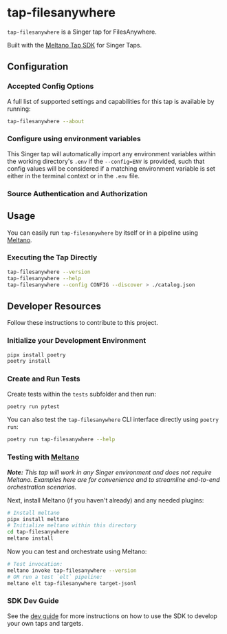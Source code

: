# tap-filesanywhere

`tap-filesanywhere` is a Singer tap for FilesAnywhere.

Built with the [Meltano Tap SDK](https://sdk.meltano.com) for Singer Taps.

<!--

Developer TODO: Update the below as needed to correctly describe the install procedure. For instance, if you do not have a PyPi repo, or if you want users to directly install from your git repo, you can modify this step as appropriate.

## Installation

Install from PyPi:

```bash
pipx install tap-filesanywhere
```

Install from GitHub:

```bash
pipx install git+https://github.com/ORG_NAME/tap-filesanywhere.git@main
```

-->

## Configuration

### Accepted Config Options

<!--
Developer TODO: Provide a list of config options accepted by the tap.

This section can be created by copy-pasting the CLI output from:

```
tap-filesanywhere --about --format=markdown
```
-->

A full list of supported settings and capabilities for this
tap is available by running:

```bash
tap-filesanywhere --about
```

### Configure using environment variables

This Singer tap will automatically import any environment variables within the working directory's
`.env` if the `--config=ENV` is provided, such that config values will be considered if a matching
environment variable is set either in the terminal context or in the `.env` file.

### Source Authentication and Authorization

<!--
Developer TODO: If your tap requires special access on the source system, or any special authentication requirements, provide those here.
-->

## Usage

You can easily run `tap-filesanywhere` by itself or in a pipeline using [Meltano](https://meltano.com/).

### Executing the Tap Directly

```bash
tap-filesanywhere --version
tap-filesanywhere --help
tap-filesanywhere --config CONFIG --discover > ./catalog.json
```

## Developer Resources

Follow these instructions to contribute to this project.

### Initialize your Development Environment

```bash
pipx install poetry
poetry install
```

### Create and Run Tests

Create tests within the `tests` subfolder and
  then run:

```bash
poetry run pytest
```

You can also test the `tap-filesanywhere` CLI interface directly using `poetry run`:

```bash
poetry run tap-filesanywhere --help
```

### Testing with [Meltano](https://www.meltano.com)

_**Note:** This tap will work in any Singer environment and does not require Meltano.
Examples here are for convenience and to streamline end-to-end orchestration scenarios._

<!--
Developer TODO:
Your project comes with a custom `meltano.yml` project file already created. Open the `meltano.yml` and follow any "TODO" items listed in
the file.
-->

Next, install Meltano (if you haven't already) and any needed plugins:

```bash
# Install meltano
pipx install meltano
# Initialize meltano within this directory
cd tap-filesanywhere
meltano install
```

Now you can test and orchestrate using Meltano:

```bash
# Test invocation:
meltano invoke tap-filesanywhere --version
# OR run a test `elt` pipeline:
meltano elt tap-filesanywhere target-jsonl
```

### SDK Dev Guide

See the [dev guide](https://sdk.meltano.com/en/latest/dev_guide.html) for more instructions on how to use the SDK to
develop your own taps and targets.
